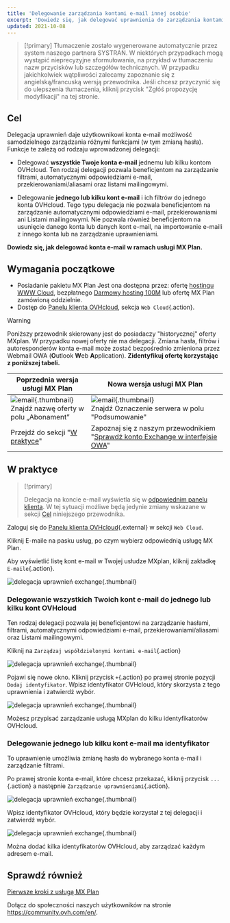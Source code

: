 ```yaml
---
title: 'Delegowanie zarządzania kontami e-mail innej osobie'
excerpt: 'Dowiedz się, jak delegować uprawnienia do zarządzania kontami e-mail w ramach usługi MX Plan'
updated: 2021-10-08
---
```


> [!primary]
> Tłumaczenie zostało wygenerowane automatycznie przez system naszego partnera SYSTRAN. W niektórych przypadkach mogą wystąpić nieprecyzyjne sformułowania, na przykład w tłumaczeniu nazw przycisków lub szczegółów technicznych. W przypadku jakichkolwiek wątpliwości zalecamy zapoznanie się z angielską/francuską wersją przewodnika. Jeśli chcesz przyczynić się do ulepszenia tłumaczenia, kliknij przycisk "Zgłóś propozycję modyfikacji" na tej stronie.
>

## Cel <a name="objective"></a>

Delegacja uprawnień daje użytkownikowi konta e-mail możliwość samodzielnego zarządzania różnymi funkcjami (w tym zmianą hasła). Funkcje te zależą od rodzaju wprowadzonej delegacji:

- Delegować **wszystkie Twoje konta e-mail** jednemu lub kilku kontom OVHcloud. Ten rodzaj delegacji pozwala beneficjentom na zarządzanie filtrami, automatycznymi odpowiedziami e-mail, przekierowaniami/aliasami oraz listami mailingowymi.

- Delegowanie **jednego lub kilku kont e-mail** i ich filtrów do jednego konta OVHcloud. Tego typu delegacja nie pozwala beneficjentom na zarządzanie automatycznymi odpowiedziami e-mail, przekierowaniami ani Listami mailingowymi. Nie pozwala również beneficjentom na usunięcie danego konta lub danych kont e-mail, na importowanie e-maili z innego konta lub na zarządzanie uprawnieniami.

**Dowiedz się, jak delegować konta e-mail w ramach usługi MX Plan.**

## Wymagania początkowe

- Posiadanie pakietu MX Plan Jest ona dostępna przez: ofertę [hostingu WWW Cloud](https://www.ovhcloud.com/pl/web-hosting/), bezpłatnego [Darmowy hosting 100M](https://www.ovhcloud.com/pl/domains/free-web-hosting/) lub ofertę MX Plan zamówioną oddzielnie.
- Dostęp do [Panelu klienta OVHcloud](https://www.ovh.com/auth/?action=gotomanager&from=https://www.ovh.pl/&ovhSubsidiary=pl), sekcja `Web Cloud`{.action}.

> [!warning]
>
> Poniższy przewodnik skierowany jest do posiadaczy "historycznej" oferty MXplan. W przypadku nowej oferty nie ma delegacji. Zmiana hasła, filtrów i autoresponderów konta e-mail może zostać bezpośrednio zmieniona przez Webmail OWA (**O**utlook **W**eb **A**pplication). **Zidentyfikuj ofertę korzystając z poniższej tabeli.**
>

|Poprzednia wersja usługi MX Plan|Nowa wersja usługi MX Plan|
|---|---|
|![email](images/mxplan-starter-legacy-step1.png){.thumbnail}<br> Znajdź nazwę oferty w polu „Abonament”|![email](images/mxplan-starter-new-step1.png){.thumbnail}<br>Znajdź Oznaczenie serwera w polu "Podsumowanie"|
|Przejdź do sekcji "[W praktyce](#oldmxplan)"|Zapoznaj się z naszym przewodnikiem "[Sprawdź konto Exchange w interfejsie OWA](/pages/web_cloud/email_and_collaborative_solutions/using_the_outlook_web_app_webmail/email_owa#zmiana-hasla)"|

## W praktyce <a name="oldmxplan"></a>

> [!primary]
>
>Delegacja na koncie e-mail wyświetla się w [odpowiednim panelu klienta](https://www.ovh.com/auth/?action=gotomanager&from=https://www.ovh.pl/&ovhSubsidiary=pl). W tej sytuacji możliwe będą jedynie zmiany wskazane w sekcji [Cel](#objective) niniejszego przewodnika.
>

Zaloguj się do [Panelu klienta OVHcloud](https://www.ovh.com/auth/?action=gotomanager&from=https://www.ovh.pl/&ovhSubsidiary=pl){.external} w sekcji `Web Cloud`.

Kliknij E-maile na pasku usług, po czym wybierz odpowiednią usługę MX Plan.

Aby wyświetlić listę kont e-mail w Twojej usłudze MXplan, kliknij zakładkę `E-maile`{.action}.

![delegacja uprawnień exchange](images/mxplan-delegation-01.png){.thumbnail}

### Delegowanie wszystkich Twoich kont e-mail do jednego lub kilku kont OVHcloud

Ten rodzaj delegacji pozwala jej beneficjentowi na zarządzanie hasłami, filtrami, automatycznymi odpowiedziami e-mail, przekierowaniami/aliasami oraz Listami mailingowymi.

Kliknij na `Zarządzaj współdzielonymi kontami e-mail`{.action}

![delegacja uprawnień exchange](images/mxplan-delegation-02.png){.thumbnail}

Pojawi się nowe okno. Kliknij przycisk `+`{.action} po prawej stronie pozycji `Dodaj identyfikator`. Wpisz identyfikator OVHcloud, który skorzysta z tego uprawnienia i zatwierdź wybór.

![delegacja uprawnień exchange](images/mxplan-delegation-03.png){.thumbnail}

Możesz przypisać zarządzanie usługą MXplan do kilku identyfikatorów OVHcloud.

### Delegowanie jednego lub kilku kont e-mail ma identyfikator

To uprawnienie umożliwia zmianę hasła do wybranego konta e-mail i zarządzanie filtrami.

Po prawej stronie konta e-mail, które chcesz przekazać, kliknij przycisk `...`{.action} a następnie `Zarządzanie uprawnieniami`{.action}.

![delegacja uprawnień exchange](images/mxplan-delegation-04.png){.thumbnail}

Wpisz identyfikator OVHcloud, który będzie korzystał z tej delegacji i zatwierdź wybór.

![delegacja uprawnień exchange](images/mxplan-delegation-05.png){.thumbnail}

Można dodać kilka identyfikatorów OVHcloud, aby zarządzać każdym adresem e-mail.

## Sprawdź również

[Pierwsze kroki z usługą MX Plan](/pages/web_cloud/email_and_collaborative_solutions/mx_plan/email_generalities)

Dołącz do społeczności naszych użytkowników na stronie <https://community.ovh.com/en/>.
